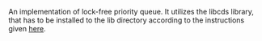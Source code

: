 An implementation of lock-free priority queue. It utilizes the libcds library,
that has to be installed to the lib directory according to the instructions
given [here](https://github.com/khizmax/libcds/tree/master/build/cmake).
